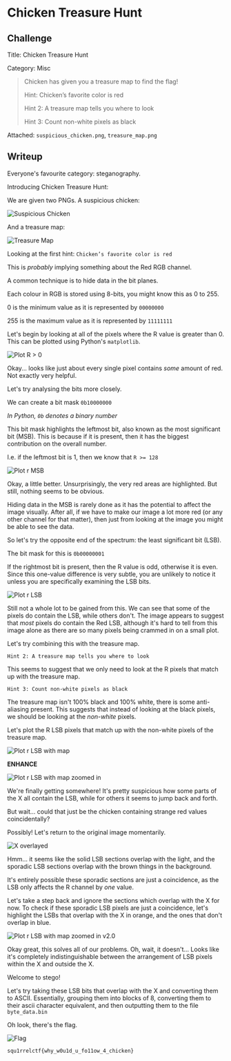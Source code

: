 # Chicken Treasure Hunt

## Challenge

Title: Chicken Treasure Hunt

Category: Misc

> Chicken has given you a treasure map to find the flag!
>
> Hint: Chicken’s favorite color is red
>
> Hint 2: A treasure map tells you where to look
>
> Hint 3: Count non-white pixels as black

Attached: `suspicious_chicken.png`, `treasure_map.png`

## Writeup

Everyone's favourite category: steganography.

Introducing Chicken Treasure Hunt:

We are given two PNGs. A suspicious chicken:

![Suspicious Chicken](suspicious_chicken.png)

And a treasure map:

![Treasure Map](treasure_map.png)

Looking at the first hint: `Chicken’s favorite color is red`

This is *probably* implying something about the Red RGB channel. 

A common technique is to hide data in the bit planes.

Each colour in RGB is stored using 8-bits, you might know this as 0 to 255.

0 is the minimum value as it is represented by `00000000`

255 is the maximum value as it is represented by `11111111`

Let's begin by looking at all of the pixels where the R value is greater than 0. This can be plotted using Python's `matplotlib`.

![Plot R > 0](docs/plot_r_greater_than_0.png)

Okay... looks like just about every single pixel contains *some* amount of red. Not exactly very helpful.

Let's try analysing the bits more closely.

We can create a bit mask `0b10000000`

*In Python, `0b` denotes a binary number*

This bit mask highlights the leftmost bit, also known as the most significant bit (MSB). This is because if it is present, then it has the biggest contribution on the overall number.

I.e. if the leftmost bit is 1, then we know that `R >= 128`

![Plot r MSB](docs/plot_r_msb.png)

Okay, a little better. Unsurprisingly, the very red areas are highlighted. But still, nothing seems to be obvious.

Hiding data in the MSB is rarely done as it has the potential to affect the image visually. After all, if we have to make our image a lot more red (or any other channel for that matter), then just from looking at the image you might be able to see the data.

So let's try the opposite end of the spectrum: the least significant bit (LSB).

The bit mask for this is `0b00000001`

If the rightmost bit is present, then the R value is odd, otherwise it is even. Since this one-value difference is very subtle, you are unlikely to notice it unless you are specifically examining the LSB bits.

![Plot r LSB](docs/plot_r_lsb.png)

Still not a whole lot to be gained from this. We can see that some of the pixels do contain the LSB, while others don't. The image appears to suggest that *most* pixels do contain the Red LSB, although it's hard to tell from this image alone as there are so many pixels being crammed in on a small plot.

Let's try combining this with the treasure map.

`Hint 2: A treasure map tells you where to look`

This seems to suggest that we only need to look at the R pixels that match up with the treasure map.

`Hint 3: Count non-white pixels as black`

The treasure map isn't 100% black and 100% white, there is some anti-aliasing present. This suggests that instead of looking at the black pixels, we should be looking at the *non-white* pixels.

Let's plot the R LSB pixels that match up with the non-white pixels of the treasure map.

![Plot r LSB with map](docs/plot_r_map_lsb.png)

**ENHANCE**

![Plot r LSB with map zoomed in](docs/plot_r_map_lsb_zoomed.png)

We're finally getting somewhere! It's pretty suspicious how some parts of the X all contain the LSB, while for others it seems to jump back and forth.

But wait... could that just be the chicken containing strange red values coincidentally?

Possibly! Let's return to the original image momentarily.

![X overlayed](docs/x_overlayed.png)

Hmm... it seems like the solid LSB sections overlap with the light, and the sporadic LSB sections overlap with the brown things in the background.

It's entirely possible these sporadic sections are just a coincidence, as the LSB only affects the R channel by *one* value.

Let's take a step back and ignore the sections which overlap with the X for now. To check if these sporadic LSB pixels are just a coincidence, let's highlight the LSBs that overlap with the X in orange, and the ones that don't overlap in blue.

![Plot r LSB with map zoomed in v2.0](docs/plot_r_map_lsb_zoomed_orange_blue.png)

Okay great, this solves all of our problems. Oh, wait, it doesn't... Looks like it's completely indistinguishable between the arrangement of LSB pixels within the X and outside the X.

Welcome to stego!

Let's try taking these LSB bits that overlap with the X and converting them to ASCII. Essentially, grouping them into blocks of 8, converting them to their ascii character equivalent, and then outputting them to the file `byte_data.bin`

Oh look, there's the flag.

![Flag](docs/flagged.png)

`squ1rrelctf{why_w0u1d_u_fo11ow_4_chicken}`
